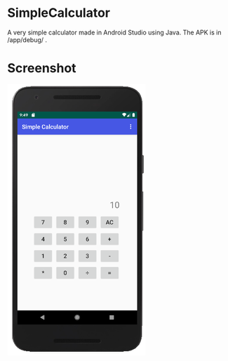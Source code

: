 # SimpleCalculator
A very simple calculator made in Android Studio using Java.
The APK is in /app/debug/ .

# Screenshot

![Alt text](screenshots/app.png)
